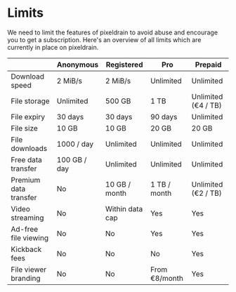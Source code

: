 # Limits

We need to limit the features of pixeldrain to avoid abuse and encourage you to
get a subscription. Here's an overview of all limits which are currently in
place on pixeldrain.

|                       | Anonymous    | Registered      | Pro           | Prepaid             |
|-----------------------|--------------|-----------------|---------------|---------------------|
| Download speed        | 2 MiB/s      | 2 MiB/s         | Unlimited     | Unlimited           |
| File storage          | Unlimited    | 500 GB          | 1 TB          | Unlimited (€4 / TB) |
| File expiry           | 30 days      | 30 days         | 90 days       | Unlimited           |
| File size             | 10 GB        | 10 GB           | 20 GB         | 20 GB               |
| File downloads        | 1000 / day   | Unlimited       | Unlimited     | Unlimited           |
| Free data transfer    | 100 GB / day | Unlimited       | Unlimited     | Unlimited           |
| Premium data transfer | No           | 10 GB / month   | 1 TB / month  | Unlimited (€2 / TB) |
| Video streaming       | No           | Within data cap | Yes           | Yes                 |
| Ad-free file viewing  | No           | No              | Yes           | Yes                 |
| Kickback fees         | No           | No              | No            | Yes                 |
| File viewer branding  | No           | No              | From €8/month | Yes                 |

